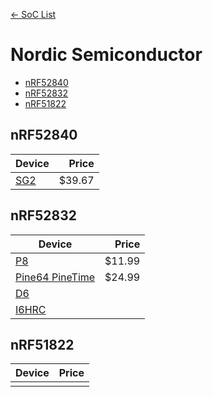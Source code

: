 [<- SoC List](..)

# Nordic Semiconductor
- [nRF52840](#nrf52840)
- [nRF52832](#nrf52832)
- [nRF51822](#nrf51822)

## nRF52840

| Device | Price |
|-|-:|
| [SG2](sg2.md) | $39.67 |

## nRF52832

| Device | Price |
|-|-:|
| [P8](p8.md) | $11.99 |
| [Pine64 PineTime](pinetime.md) | $24.99 |
| [D6](d6.md) |  |
| [I6HRC](i6hrc.md) |  |

## nRF51822

| Device | Price |
|-|-:|
|  |  |
